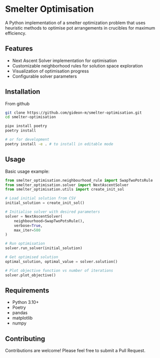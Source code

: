 # Smelter Optimisation

A Python implementation of a smelter optimization problem that uses heuristic methods to optimise pot arrangements in crucibles for maximum efficiency.

## Features
- Next Ascent Solver implementation for optimisation
- Customizable neighborhood rules for solution space exploration
- Visualization of optimisation progress
- Configurable solver parameters

## Installation

From github
```bash
git clone https://github.com/gideon-m/smelter-optimisation.git
cd smelter-optimisation

pipx install poetry
poetry install

# or for development 
poetry install -e . # to install in editable mode
```

## Usage

Basic usage example:

```python
from smelter_optimisation.neighbourhood_rule import SwapTwoPotsRule
from smelter_optimisation.solver import NextAscentSolver
from smelter_optimisation.utils import create_init_sol

# Load initial solution from CSV
initial_solution = create_init_sol()

# Initialise solver with desired parameters
solver = NextAscentSolver(
    neighbourhood=SwapTwoPotsRule(),
    verbose=True,
    max_iter=500
)

# Run optimisation
solver.run_solver(initial_solution)

# Get optimised solution
optimal_solution, optimal_value = solver.solution()

# Plot objective function vs number of iterations
solver.plot_objective()
```

## Requirements
- Python 3.10+
- Poetry
- pandas
- matplotlib
- numpy

## Contributing
Contributions are welcome! Please feel free to submit a Pull Request.
